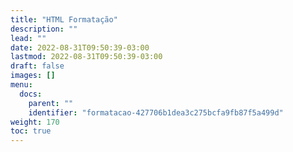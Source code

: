 ```yaml
---
title: "HTML Formatação"
description: ""
lead: ""
date: 2022-08-31T09:50:39-03:00
lastmod: 2022-08-31T09:50:39-03:00
draft: false
images: []
menu:
  docs:
    parent: ""
    identifier: "formatacao-427706b1dea3c275bcfa9fb87f5a499d"
weight: 170
toc: true
---
```


